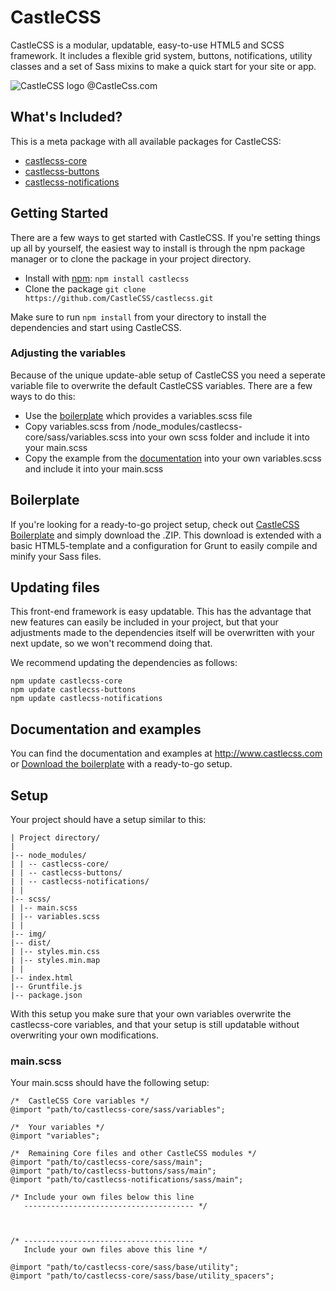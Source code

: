 # CastleCSS
CastleCSS is a modular, updatable, easy-to-use HTML5 and SCSS framework. It includes a flexible grid system, buttons, notifications, utility classes and a set of Sass mixins to make a quick start for your site or app.

![CastleCSS logo @CastleCss.com](https://www.doordarius.nl/castlecss-logo-250.png)

## What's Included?
This is a meta package with all available packages for CastleCSS:

- [castlecss-core](https://github.com/CastleCSS/castlecss-core)
- [castlecss-buttons](https://github.com/CastleCSS/castlecss-buttons)
- [castlecss-notifications](https://github.com/CastleCSS/castlecss-notifications)

## Getting Started
There are a few ways to get started with CastleCSS. If you're setting things up all by yourself, the easiest way to install is through the npm package manager or to clone the package in your project directory.

- Install with [npm](https://www.npmjs.com/): ```npm install castlecss```
- Clone the package ```git clone https://github.com/CastleCSS/castlecss.git```

Make sure to run ```npm install``` from your directory to install the dependencies and start using CastleCSS.

### Adjusting the variables
Because of the unique update-able setup of CastleCSS you need a seperate variable file to overwrite the default CastleCSS variables. There are a few ways to do this: 

- Use the [boilerplate](https://github.com/CastleCSS/castlecss-boilerplate/) which provides a variables.scss file
- Copy variables.scss from /node_modules/castlecss-core/sass/variables.scss into your own scss folder and include it into your main.scss
- Copy the example from the [documentation](http://castlecss.com/variables.html) into your own variables.scss and include it into your main.scss

## Boilerplate
If you're looking for a ready-to-go project setup, check out [CastleCSS Boilerplate](https://github.com/CastleCSS/castlecss-boilerplate/) and simply download the .ZIP. This download is extended with a basic HTML5-template and a configuration for Grunt to easily compile and minify your Sass files.

## Updating files
This front-end framework is easy updatable. This has the advantage that new features can easily be included in your project, but that your adjustments made to the dependencies itself will be overwritten with your next update, so we won't recommend doing that.

We recommend updating the dependencies as follows:
```
npm update castlecss-core
npm update castlecss-buttons
npm update castlecss-notifications
```

## Documentation and examples
You can find the documentation and examples at http://www.castlecss.com or [Download the boilerplate](https://github.com/CastleCSS/castlecss-boilerplate/archive/master.zip) with a ready-to-go setup.

## Setup
Your project should have a setup similar to this:

```
| Project directory/
|
|-- node_modules/
| | -- castlecss-core/
| | -- castlecss-buttons/
| | -- castlecss-notifications/
| |
|-- scss/
| |-- main.scss
| |-- variables.scss
| |
|-- img/
|-- dist/
| |-- styles.min.css
| |-- styles.min.map
| |
|-- index.html
|-- Gruntfile.js
|-- package.json
```

With this setup you make sure that your own variables overwrite the castlecss-core variables, and that your setup is still updatable without overwriting your own modifications.

### main.scss
Your main.scss should have the following setup:

```
/* 	CastleCSS Core variables */
@import "path/to/castlecss-core/sass/variables";

/* 	Your variables */
@import "variables";

/* 	Remaining Core files and other CastleCSS modules */
@import "path/to/castlecss-core/sass/main";
@import "path/to/castlecss-buttons/sass/main";
@import "path/to/castlecss-notifications/sass/main";

/* Include your own files below this line
   -------------------------------------- */



/* --------------------------------------
   Include your own files above this line */

@import "path/to/castlecss-core/sass/base/utility";
@import "path/to/castlecss-core/sass/base/utility_spacers";
```
